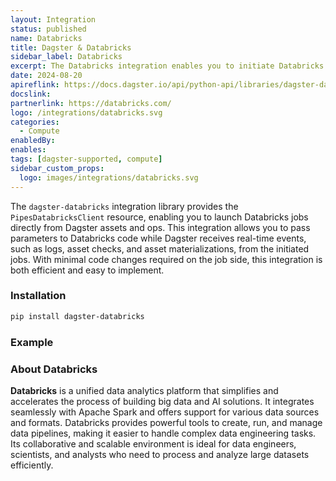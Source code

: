 ```yaml
---
layout: Integration
status: published
name: Databricks
title: Dagster & Databricks
sidebar_label: Databricks
excerpt: The Databricks integration enables you to initiate Databricks jobs directly from Dagster, seamlessly pass parameters to your code, and stream logs and structured messages back into Dagster.
date: 2024-08-20
apireflink: https://docs.dagster.io/api/python-api/libraries/dagster-databricks
docslink:
partnerlink: https://databricks.com/
logo: /integrations/databricks.svg
categories:
  - Compute
enabledBy:
enables:
tags: [dagster-supported, compute]
sidebar_custom_props: 
  logo: images/integrations/databricks.svg
---
```


The `dagster-databricks` integration library provides the `PipesDatabricksClient` resource, enabling you to launch Databricks jobs directly from Dagster assets and ops. This integration allows you to pass parameters to Databricks code while Dagster receives real-time events, such as logs, asset checks, and asset materializations, from the initiated jobs. With minimal code changes required on the job side, this integration is both efficient and easy to implement.

### Installation

```bash
pip install dagster-databricks
```

### Example

<CodeExample path="docs_beta_snippets/docs_beta_snippets/integrations/databricks/dagster_code.py" language="python" />

<CodeExample path="docs_beta_snippets/docs_beta_snippets/integrations/databricks/databricks_code.py" language="python" />

### About Databricks

**Databricks** is a unified data analytics platform that simplifies and accelerates the process of building big data and AI solutions. It integrates seamlessly with Apache Spark and offers support for various data sources and formats. Databricks provides powerful tools to create, run, and manage data pipelines, making it easier to handle complex data engineering tasks. Its collaborative and scalable environment is ideal for data engineers, scientists, and analysts who need to process and analyze large datasets efficiently.
